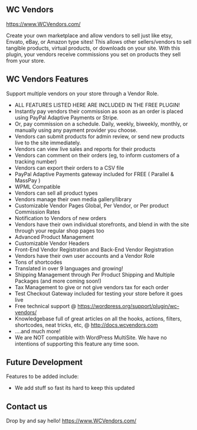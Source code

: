 ## WC Vendors 

https://www.WCVendors.com/

Create your own marketplace and allow vendors to sell just like etsy, Envato, eBay, or Amazon type sites! This allows other sellers/vendors to sell tangible products, virtual products, or downloads on your site. With this plugin, your vendors receive commissions you set on products they sell from your store.
	
## WC Vendors Features

Support multiple vendors on your store through a Vendor Role. 
* ALL FEATURES LISTED HERE ARE INCLUDED IN THE FREE PLUGIN!
* Instantly pay vendors their commission as soon as an order is placed using PayPal Adaptive Payments or Stripe.
* Or, pay commission on a schedule. Daily, weekly, biweekly, monthly, or manually using any payment provider you choose.
* Vendors can submit products for admin review, or send new products live to the site immediately.
* Vendors can view live sales and reports for their products
* Vendors can comment on their orders (eg, to inform customers of a tracking number)
* Vendors can export their orders to a CSV file
* PayPal Adaptive Payments gateway included for FREE ( Parallel & MassPay )
* WPML Compatible
* Vendors can sell all product types
* Vendors manage their own media gallery/library
* Customizable Vendor Pages
Global, Per Vendor, or Per product Commission Rates
* Notification to Vendors of new orders
* Vendors have their own individual storefronts, and blend in with the site through your regular shop pages too
* Advanced Product Management
* Customizable Vendor Headers
* Front-End Vendor Registration and Back-End Vendor Registration
* Vendors have their own user accounts and a Vendor Role
* Tons of shortcodes
* Translated in over 9 languages and growing!
* Shipping Management through Per Product Shipping and Multiple Packages (and more coming soon!)
* Tax Management to give or not give vendors tax for each order
* Test Checkout Gateway included for testing your store before it goes live
* Free technical support @ https://wordpress.org/support/plugin/wc-vendors/
* Knowledgebase full of great articles on all the hooks, actions, filters, shortcodes, neat tricks, etc, @ http://docs.wcvendors.com
* ....and much more!
* We are NOT compatible with WordPress MultiSite. We have no intentions of supporting this feature any time soon.

## Future Development

Features to be added include:

- We add stuff so fast its hard to keep this updated

## Contact us

Drop by and say hello!  https://www.WCVendors.com/
